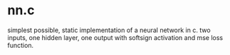 # nn.c
simplest possible, static implementation of a neural network in c. two inputs, one hidden layer, one output with softsign activation and mse loss function.
